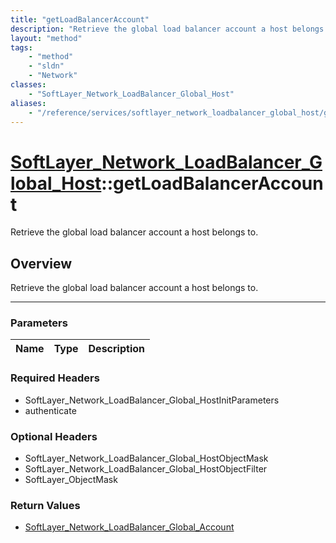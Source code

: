 ```yaml
---
title: "getLoadBalancerAccount"
description: "Retrieve the global load balancer account a host belongs to."
layout: "method"
tags:
    - "method"
    - "sldn"
    - "Network"
classes:
    - "SoftLayer_Network_LoadBalancer_Global_Host"
aliases:
    - "/reference/services/softlayer_network_loadbalancer_global_host/getLoadBalancerAccount"
---
```

# [SoftLayer_Network_LoadBalancer_Global_Host](/reference/services/SoftLayer_Network_LoadBalancer_Global_Host)::getLoadBalancerAccount


Retrieve the global load balancer account a host belongs to.


## Overview 
Retrieve the global load balancer account a host belongs to.

-----

### Parameters 
|Name | Type | Description |
| --- | --- | --- |


### Required Headers
* SoftLayer_Network_LoadBalancer_Global_HostInitParameters
* authenticate


### Optional Headers
* SoftLayer_Network_LoadBalancer_Global_HostObjectMask
* SoftLayer_Network_LoadBalancer_Global_HostObjectFilter
* SoftLayer_ObjectMask

### Return Values
* <a href='/reference/datatypes/SoftLayer_Network_LoadBalancer_Global_Account'>SoftLayer_Network_LoadBalancer_Global_Account </a>





